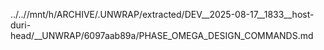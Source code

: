 ../..//mnt/h/ARCHIVE/.UNWRAP/extracted/DEV__2025-08-17__1833__host-duri-head/__UNWRAP/6097aab89a/PHASE_OMEGA_DESIGN_COMMANDS.md